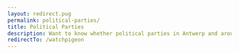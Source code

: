 ```yaml
---
layout: redirect.pug
permalink: political-parties/
title: Political Parties
description: Want to know whether political parties in Antwerp and around actually support their statements? Now you can. Complete with articles.
redirectTo: /watchpigeon
---
```

